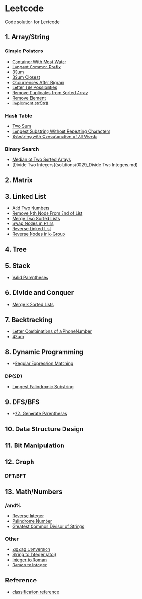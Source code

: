 # Leetcode
Code solution for Leetcode


## 1. Array/String ##
### Simple Pointers ###
- [Container With Most Water](solutions/0011_ContainerWithMostWater.md)
- [Longest Common Prefix](solutions/0014_LongestCommonPrefix.md)
- [3Sum](solutions/0015_3Sum.md)
- [3Sum Closest](solutions/0016_3SumClosest.md)
- [Occurrences After Bigram](solutions/1078_OccurrencesAfterBigram.md)
- [Letter Tile Possibilities](solutions/1079_LetterTilePossibilities.md)
- [Remove Duplicates from Sorted Array](solutions/0026_RemoveDuplicatesfromSortedArray.md)
- [Remove Element](solutions/0027_RemoveElement.md)
- [Implement strStr()](solutions/0028_ImplementstrStr().md)

### Hash Table ###
- [Two Sum](solutions/0001_TwoSum.md)
- [Longest Substring Without Repeating Characters](solutions/0003_LongestSubstringWithoutRepeatingCharacters.md)
- [Substring with Concatenation of All Words](solutions/0030_SubstringwithConcatenationofAllWords.md)

### Binary Search ###
- [Median of Two Sorted Arrays](solutions/0004_MedianofTwoSortedArrays.md)
- [Divide Two Integers](solutions/0029_Divide Two Integers.md)

## 2. Matrix ##

## 3. Linked List ##
- [Add Two Numbers](solutions/0002_AddTwoNumbers.md)
- [Remove Nth Node From End of List](solutions/0019_RemoveNthNodeFromEndofList.md)
- [Merge Two Sorted Lists](solutions/0021_MergeTwoSortedLists.md)
- [Swap Nodes in Pairs](solutions/0024_SwapNodesinPairs.md)
- [Reverse Linked List](solutions/0206_ReverseLinkedList.md)
- [Reverse Nodes in k-Group](solutions/0025_ReverseNodesink-Group.md)

## 4. Tree ##

## 5. Stack ##
- [Valid Parentheses](solutions/0020_ValidParentheses.md)

## 6. Divide and Conquer
- [Merge k Sorted Lists](solutions/0023_MergekSortedLists.md)

## 7. Backtracking ##
- [Letter Combinations of a PhoneNumber](solutions/0017_LetterCombinationsofaPhoneNumber.md)
- [4Sum](solutions/0018_4Sum.md)

## 8. Dynamic Programming ##
- *[Regular Expression Matching](solutions/0010_RegularExpressionMatching.md)
### DP(2D) ###
- [Longest Palindromic Substring](solutions/0005_LongestPalindromicSubstring.md)

## 9. DFS/BFS ##
- *[22. Generate Parentheses](solutions/0022_GenerateParentheses.md)

## 10. Data Structure Design ##

## 11. Bit Manipulation ##

## 12. Graph ##
### DFT/BFT ###

## 13. Math/Numbers ##
### /and% ###
- [Reverse Integer](solutions/0007_ReverseInteger.md)
- [Palindrome Number](solutions/0009_PalindromeNumber.md)
- [Greatest Common Divisor of Strings](solutions/1071_GreatestCommonDivisorofStrings.md)
### Other ###
- [ZigZag Conversion](solutions/0006_ZigZagConversion.md)
- [String to Integer (atoi)](solutions/0008_StringtoInteger(atoi).md)
- [Integer to Roman](solutions/0012_IntegertoRoman.md)
- [Roman to Integer](solutions/0013_RomantoInteger.md)

## Reference
- [classification reference](https://www.programcreek.com/2013/08/leetcode-problem-classification/)
